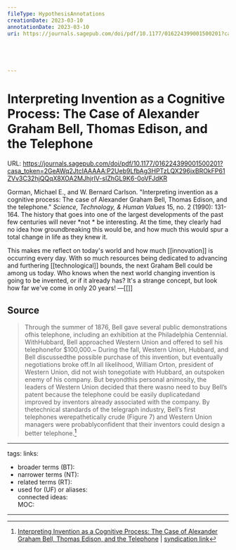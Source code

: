 ```yaml
---
fileType: HypothesisAnnotations
creationDate: 2023-03-10 
annotationDate: 2023-03-10
uri: https://journals.sagepub.com/doi/pdf/10.1177/016224399001500201?casa_token=2GeAWq2JtcIAAAAA:P2Ueb9LfbAg3HPTzLQX296jxBROkFP61ZVv3C32hjQQqX8XOA2MJhjrlV-sIZhGL9K6-0oVFJdKR





---
```

# Interpreting Invention as a Cognitive Process: The Case of Alexander Graham Bell, Thomas Edison, and the Telephone
URL: https://journals.sagepub.com/doi/pdf/10.1177/016224399001500201?casa_token=2GeAWq2JtcIAAAAA:P2Ueb9LfbAg3HPTzLQX296jxBROkFP61ZVv3C32hjQQqX8XOA2MJhjrlV-sIZhGL9K6-0oVFJdKR

Gorman, Michael E., and W. Bernard Carlson. "Interpreting invention as a cognitive process: The case of Alexander Graham Bell, Thomas Edison, and the telephone." _Science, Technology, & Human Values_ 15, no. 2 (1990): 131-164.
The history that goes into one of the largest developments of the past few centuries will never *not * be interesting. At the time, they clearly had no idea how groundbreaking this would be, and how much this would spur a total change in life as they knew it.

This makes me reflect on today's world and how much [[innovation]] is occurring every day. With so much resources being dedicated to advancing and furthering [[technological]] bounds, the next Graham Bell could be among us today. Who knows when the next world changing invention is going to be invented, or if it already has? It's a strange concept, but look how far we've come in only 20 years!
&mdash;[[]]

## Source 
> Through the summer of 1876, Bell gave several public demonstrations ofhis telephone, including an exhibition at the Philadelphia Centennial. WithHubbard, Bell approached Western Union and offered to sell his telephonefor $100,000.~ During the fall, Western Union, Hubbard, and Bell discussedthe possible purchase of this invention, but eventually negotiations broke off.In all likelihood, William Orton, president of Western Union, did not wish tonegotiate with Hubbard, an outspoken enemy of his company. But beyondthis personal animosity, the leaders of Western Union decided that there wasno need to buy Bell’s patent because the telephone could be easily duplicatedand improved by inventors already associated with the company. By thetechnical standards of the telegraph industry, Bell’s first telephones werepathetically crude (Figure 7) and Western Union managers were probablyconfident that their inventors could design a better telephone.[^1]

[^1]: [Interpreting Invention as a Cognitive Process: The Case of Alexander Graham Bell, Thomas Edison, and the Telephone](https://journals.sagepub.com/doi/pdf/10.1177/016224399001500201?casa_token=2GeAWq2JtcIAAAAA:P2Ueb9LfbAg3HPTzLQX296jxBROkFP61ZVv3C32hjQQqX8XOA2MJhjrlV-sIZhGL9K6-0oVFJdKR) | [syndication link](tk) 

---
tags: 
links:  
- broader terms (BT):  
- narrower terms (NT):  
- related terms (RT):  
- used for (UF) or aliases:  
connected ideas:  
MOC:  

---
